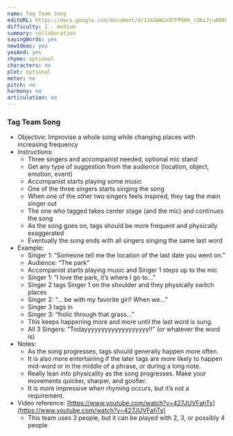 ```yaml
---
name: Tag Team Song
editURL: https://docs.google.com/document/d/11kGbWin9TFPGHh_cGbiJjuA88FF9rpm2fatnqMQhDhQ/edit
difficulty: 2 - medium
summary: collaboration
sayingWords: yes
newIdeas: yes
yesAnd: yes
rhyme: optional
characters: no
plot: optional
meter: no
pitch: no
harmony: no
articulation: no
---
```


### Tag Team Song

* Objective: Improvise a whole song while changing places with increasing frequency  
* Instructions:   
  * Three singers and accompanist needed, optional mic stand  
  * Get any type of suggestion from the audience (location, object, emotion, event)  
  * Accompanist starts playing some music  
  * One of the three singers starts singing the song  
  * When one of the other two singers feels inspired, they tag the main singer out  
  * The one who tagged takes center stage (and the mic) and continues the song  
  * As the song goes on, tags should be more frequent and physically exaggerated  
  * Eventually the song ends with all singers singing the same last word  
* Example:  
  * Singer 1: “Someone tell me the location of the last date you went on.”  
  * Audience: “The park”  
  * Accompanist starts playing music and Singer 1 steps up to the mic  
  * Singer 1: “I love the park, it’s where I go to…”  
  * Singer 2 tags Singer 1 on the shoulder and they physically switch places  
  * Singer 2: “... be with my favorite girl\! When we…”  
  * Singer 3 tags in  
  * Singer 3: “frolic through that grass…”  
  * This keeps happening more and more until the last word is sung.  
  * All 3 Singers: “Todayyyyyyyyyyyyyyyyyyy\!\!” (or whatever the word is)  
* Notes:  
  * As the song progresses, tags should generally happen more often.  
  * It is also more entertaining if the later tags are more likely to happen mid-word or in the middle of a phrase, or during a long note.  
  * Really lean into physicality as the song progresses. Make your movements quicker, sharper, and goofier.  
  * It is more impressive when rhyming occurs, but it’s not a requirement.  
* Video reference: [https://www.youtube.com/watch?v=427JUVFahTs](https://www.youtube.com/watch?v=427JUVFahTs)  
  * This team uses 3 people, but it can be played with 2, 3, or possibly 4 people